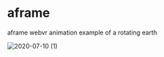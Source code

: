 # aframe
aframe webvr animation example of a rotating earth

![2020-07-10 (1)](https://user-images.githubusercontent.com/38039850/87152520-7c72ae80-c2d3-11ea-8c49-cf54f6cf8240.png)
